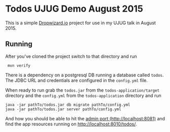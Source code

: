 Todos UJUG Demo August 2015
===========================

This is a simple [Dropwizard.io](http://dropwizard.io) project for use in my UJUG talk in August 2015.

## Running

After you've cloned the project switch to that directory and run  

     mvn verify
       
There is a dependency on a postgresql DB running a database called `todos`. The JDBC URL and credentials are configured in the `config.yml` file.

When ready to run grab the `todos.jar` from the `todos-application/target` directory and the `config.yml` from the
`todos-application` directory and run  

    java -jar pathTo/todos.jar db migrate pathTo/config.yml
    java -jar pathTo/todos.jar server pathTo/config.yml
    
And how you should be able to hit the [admin port (http://localhost:8081)](http://localhost:8081) and find the app 
resources running on [http://localhost:8010/todos/](http://localhost:8010/todos/).
    